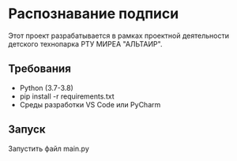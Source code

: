# Распознавание подписи
Этот проект разрабатывается в рамках проектной деятельности детского технопарка РТУ МИРЕА "АЛЬТАИР".

## Требования
- Python (3.7-3.8)
- pip install -r requirements.txt
- Среды разработки VS Code или PyCharm
## Запуск
Запустить файл main.py
